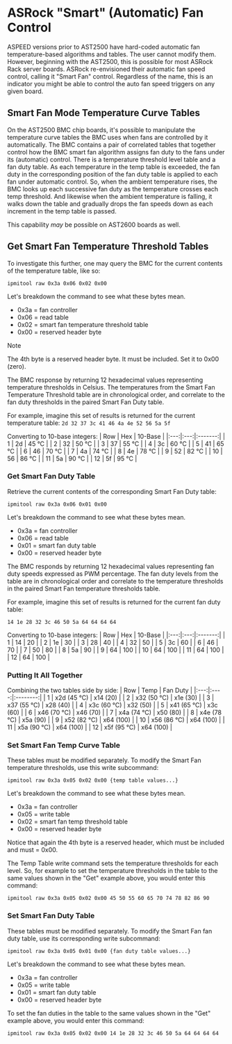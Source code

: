 # ASRock "Smart" (Automatic) Fan Control
ASPEED versions prior to AST2500 have hard-coded automatic fan temperature-based algorithms and tables. The user cannot modify them. However, beginning with the AST2500, this is possible for most ASRock Rack server boards. ASRock re-envisioned their automatic fan speed control, calling it "Smart Fan" control. Regardless of the name, this is an indicator you might be able to control the auto fan speed triggers on any given board.

## Smart Fan Mode Temperature Curve Tables
On the AST2500 BMC chip boards, it's possible to manipulate the temperature curve tables the BMC uses when fans are controlled by it automatically. The BMC contains a pair of correlated tables that together control how the BMC smart fan algorithm assigns fan duty to the fans under its (automatic) control. There is a temperature threshold level table and a fan duty table. As each temperature in the temp table is exceeded, the fan duty in the corresponding position of the fan duty table is applied to each fan under automatic control. So, when the ambient temperature rises, the BMC looks up each successive fan duty as the temperature crosses each temp threshold. And likewise when the ambient temperature is falling, it walks down the table and gradually drops the fan speeds down as each increment in the temp table is passed.

This capability _may_ be possible on AST2600 boards as well.

## Get Smart Fan Temperature Threshold Tables
To investigate this further, one may query the BMC for the current contents of the temperature table, like so:

```ipmitool raw 0x3a 0x06 0x02 0x00```

Let's breakdown the command to see what these bytes mean.
- 0x3a = fan controller
- 0x06 = read table
- 0x02 = smart fan temperature threshold table
- 0x00 = reserved header byte

> [!NOTE]
> The 4th byte is a reserved header byte. It must be included. Set it to 0x00 (zero).

The BMC response by returning 12 hexadecimal values representing temperature thresholds in Celsius. The temperatures from the Smart Fan Temperature Threshold table are in chronological order, and correlate to the fan duty thresholds in the paired Smart Fan Duty table.

For example, imagine this set of results is returned for the current temperature table:
```2d 32 37 3c 41 46 4a 4e 52 56 5a 5f```

Converting to 10-base integers:
| Row | Hex | 10-Base |
|:---:|:---:|:-------:|
| 1 | 2d | 45 °C |
| 2 | 32 | 50 °C |
| 3 | 37 | 55 °C |
| 4 | 3c | 60 °C |
| 5 | 41 | 65 °C |
| 6 | 46 | 70 °C |
| 7 | 4a | 74 °C |
| 8 | 4e | 78 °C |
| 9 | 52 | 82 °C |
| 10 | 56 | 86 °C |
| 11 | 5a | 90 °C |
| 12 | 5f | 95 °C |

### Get Smart Fan Duty Table
Retrieve the current contents of the corresponding Smart Fan Duty table:

```ipmitool raw 0x3a 0x06 0x01 0x00```

Let's breakdown the command to see what these bytes mean.
- 0x3a = fan controller
- 0x06 = read table
- 0x01 = smart fan duty table
- 0x00 = reserved header byte

The BMC responds by returning 12 hexadecimal values representing fan duty speeds expressed as PWM percentage. The fan duty levels from the table are in chronological order and correlate to the temperature thresholds in the paired Smart Fan temperature thresholds table.

For example, imagine this set of results is returned for the current fan duty table:

```14 1e 28 32 3c 46 50 5a 64 64 64 64```

Converting to 10-base integers:
| Row | Hex | 10-Base |
|:---:|:---:|:-------:|
| 1 | 14 | 20 |
| 2 | 1e | 30 |
| 3 | 28 | 40 |
| 4 | 32 | 50 |
| 5 | 3c | 60 |
| 6 | 46 | 70 |
| 7 | 50 | 80 |
| 8 | 5a | 90 |
| 9 | 64 | 100 |
| 10 | 64 | 100 |
| 11 | 64 | 100 |
| 12 | 64 | 100 |

### Putting It All Together
Combining the two tables side by side:
| Row | Temp | Fan Duty |
|:---:|:----:|:--------:|
| 1 | x2d (45 °C) | x14 (20) |
| 2 | x32 (50 °C) | x1e (30) |
| 3 | x37 (55 °C) | x28 (40) |
| 4 | x3c (60 °C) | x32 (50) |
| 5 | x41 (65 °C) | x3c (60) |
| 6 | x46 (70 °C) | x46 (70) |
| 7 | x4a (74 °C) | x50 (80) |
| 8 | x4e (78 °C) | x5a (90) |
| 9 | x52 (82 °C) | x64 (100) |
| 10 | x56 (86 °C) | x64 (100) |
| 11 | x5a (90 °C) | x64 (100) |
| 12 | x5f (95 °C) | x64 (100) |

### Set Smart Fan Temp Curve Table
These tables must be modified separately. To modify the Smart Fan temperature thresholds, use this write subcommand:

```ipmitool raw 0x3a 0x05 0x02 0x00 {temp table values...}```

Let's breakdown the command to see what these bytes mean.
- 0x3a = fan controller
- 0x05 = write table
- 0x02 = smart fan temp threshold table
- 0x00 = reserved header byte

Notice that again the 4th byte is a reserved header, which must be included and must = 0x00.

The Temp Table write command sets the temperature thresholds for each level. So, for example to set the temperature thresholds in the table to the same values shown in the "Get" example above, you would enter this command:

```
ipmitool raw 0x3a 0x05 0x02 0x00 45 50 55 60 65 70 74 78 82 86 90
```

### Set Smart Fan Duty Table
These tables must be modified separately. To modify the Smart Fan fan duty table, use its corresponding write subcommand:

```ipmitool raw 0x3a 0x05 0x01 0x00 {fan duty table values...}```

Let's breakdown the command to see what these bytes mean.
- 0x3a = fan controller
- 0x05 = write table
- 0x01 = smart fan duty table
- 0x00 = reserved header byte

To set the fan duties in the table to the same values shown in the "Get" example above, you would enter this command:

```
ipmitool raw 0x3a 0x05 0x02 0x00 14 1e 28 32 3c 46 50 5a 64 64 64 64
```
